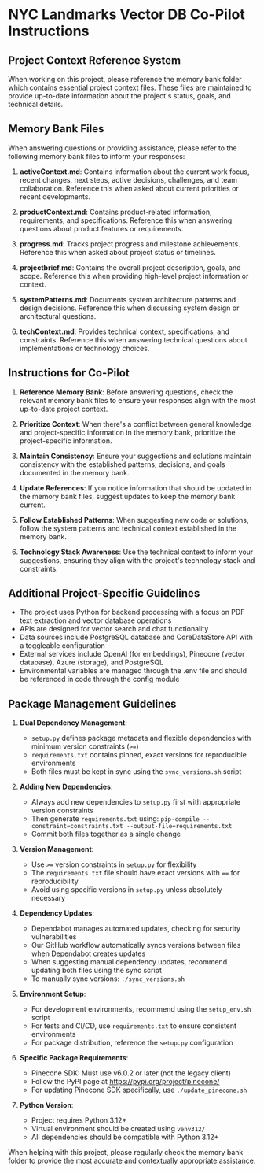 # NYC Landmarks Vector DB Co-Pilot Instructions

## Project Context Reference System

When working on this project, please reference the memory bank folder which contains
essential project context files. These files are maintained to provide up-to-date
information about the project's status, goals, and technical details.

## Memory Bank Files

When answering questions or providing assistance, please refer to the following memory
bank files to inform your responses:

1. **activeContext.md**: Contains information about the current work focus, recent
   changes, next steps, active decisions, challenges, and team collaboration. Reference
   this when asked about current priorities or recent developments.

1. **productContext.md**: Contains product-related information, requirements, and
   specifications. Reference this when answering questions about product features or
   requirements.

1. **progress.md**: Tracks project progress and milestone achievements. Reference this
   when asked about project status or timelines.

1. **projectbrief.md**: Contains the overall project description, goals, and scope.
   Reference this when providing high-level project information or context.

1. **systemPatterns.md**: Documents system architecture patterns and design decisions.
   Reference this when discussing system design or architectural questions.

1. **techContext.md**: Provides technical context, specifications, and constraints.
   Reference this when answering technical questions about implementations or technology
   choices.

## Instructions for Co-Pilot

1. **Reference Memory Bank**: Before answering questions, check the relevant memory bank
   files to ensure your responses align with the most up-to-date project context.

1. **Prioritize Context**: When there's a conflict between general knowledge and
   project-specific information in the memory bank, prioritize the project-specific
   information.

1. **Maintain Consistency**: Ensure your suggestions and solutions maintain consistency
   with the established patterns, decisions, and goals documented in the memory bank.

1. **Update References**: If you notice information that should be updated in the memory
   bank files, suggest updates to keep the memory bank current.

1. **Follow Established Patterns**: When suggesting new code or solutions, follow the
   system patterns and technical context established in the memory bank.

1. **Technology Stack Awareness**: Use the technical context to inform your suggestions,
   ensuring they align with the project's technology stack and constraints.

## Additional Project-Specific Guidelines

- The project uses Python for backend processing with a focus on PDF text extraction and
  vector database operations
- APIs are designed for vector search and chat functionality
- Data sources include PostgreSQL database and CoreDataStore API with a toggleable
  configuration
- External services include OpenAI (for embeddings), Pinecone (vector database), Azure
  (storage), and PostgreSQL
- Environmental variables are managed through the .env file and should be referenced in
  code through the config module

## Package Management Guidelines

1. **Dual Dependency Management**:

   - `setup.py` defines package metadata and flexible dependencies with minimum version
     constraints (`>=`)
   - `requirements.txt` contains pinned, exact versions for reproducible environments
   - Both files must be kept in sync using the `sync_versions.sh` script

1. **Adding New Dependencies**:

   - Always add new dependencies to `setup.py` first with appropriate version
     constraints
   - Then generate `requirements.txt` using:
     `pip-compile --constraint=constraints.txt --output-file=requirements.txt`
   - Commit both files together as a single change

1. **Version Management**:

   - Use `>=` version constraints in `setup.py` for flexibility
   - The `requirements.txt` file should have exact versions with `==` for
     reproducibility
   - Avoid using specific versions in `setup.py` unless absolutely necessary

1. **Dependency Updates**:

   - Dependabot manages automated updates, checking for security vulnerabilities
   - Our GitHub workflow automatically syncs versions between files when Dependabot
     creates updates
   - When suggesting manual dependency updates, recommend updating both files using the
     sync script
   - To manually sync versions: `./sync_versions.sh`

1. **Environment Setup**:

   - For development environments, recommend using the `setup_env.sh` script
   - For tests and CI/CD, use `requirements.txt` to ensure consistent environments
   - For package distribution, reference the `setup.py` configuration

1. **Specific Package Requirements**:

   - Pinecone SDK: Must use v6.0.2 or later (not the legacy client)
   - Follow the PyPI page at https://pypi.org/project/pinecone/
   - For updating Pinecone SDK specifically, use `./update_pinecone.sh`

1. **Python Version**:

   - Project requires Python 3.12+
   - Virtual environment should be created using `venv312/`
   - All dependencies should be compatible with Python 3.12+

When helping with this project, please regularly check the memory bank folder to provide
the most accurate and contextually appropriate assistance.
